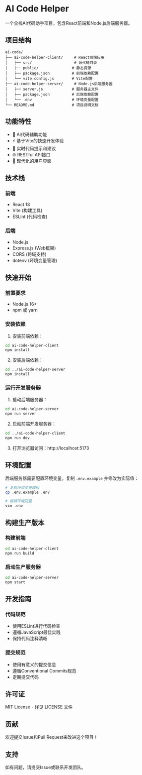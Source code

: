 # AI Code Helper

一个全栈AI代码助手项目，包含React前端和Node.js后端服务器。

## 项目结构

```
ai-code/
├── ai-code-helper-client/     # React前端应用
│   ├── src/                   # 源代码目录
│   ├── public/               # 静态资源
│   ├── package.json          # 前端依赖配置
│   └── vite.config.js        # Vite配置
├── ai-code-helper-server/     # Node.js后端服务器
│   ├── server.js             # 服务器主文件
│   ├── package.json          # 后端依赖配置
│   └── .env                  # 环境变量配置
└── README.md                 # 项目说明文档
```

## 功能特性

- 🤖 AI代码辅助功能
- ⚡ 基于Vite的快速开发体验
- 🔄 实时代码提示和建议
- 🌐 RESTful API接口
- 🎨 现代化的用户界面

## 技术栈

### 前端
- React 18
- Vite (构建工具)
- ESLint (代码检查)

### 后端
- Node.js
- Express.js (Web框架)
- CORS (跨域支持)
- dotenv (环境变量管理)

## 快速开始

### 前置要求
- Node.js 16+ 
- npm 或 yarn

### 安装依赖

1. 安装前端依赖：
```bash
cd ai-code-helper-client
npm install
```

2. 安装后端依赖：
```bash
cd ../ai-code-helper-server
npm install
```

### 运行开发服务器

1. 启动后端服务器：
```bash
cd ai-code-helper-server
npm run server
```

2. 启动前端开发服务器：
```bash
cd ../ai-code-helper-client
npm run dev
```

3. 打开浏览器访问：http://localhost:5173

## 环境配置

后端服务器需要配置环境变量，复制 `.env.example` 并修改为实际值：

```bash
# 复制环境变量模板
cp .env.example .env

# 编辑环境变量
vim .env
```

## 构建生产版本

### 构建前端
```bash
cd ai-code-helper-client
npm run build
```

### 启动生产服务器
```bash
cd ai-code-helper-server
npm start
```

## 开发指南

### 代码规范
- 使用ESLint进行代码检查
- 遵循JavaScript最佳实践
- 保持代码注释清晰

### 提交规范
- 使用有意义的提交信息
- 遵循Conventional Commits规范
- 定期提交代码

## 许可证

MIT License - 详见 LICENSE 文件

## 贡献

欢迎提交Issue和Pull Request来改进这个项目！

## 支持

如有问题，请提交Issue或联系开发团队。